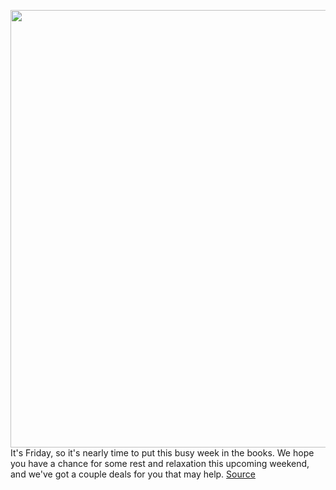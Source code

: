 <img src='https://cdn.vox-cdn.com/thumbor/DQKkO4bhcN39J6AsWmPOHZsSlSg=/0x0:3000x2000/1200x800/filters:focal(1260x760:1740x1240)/cdn.vox-cdn.com/uploads/chorus_image/image/70608820/dseifert_4630_amazon_echo_show_5_2nd_gen_2.0.jpg' width='700px' /><br/>
It's Friday, so it's nearly time to put this busy week in the books. We hope you have a chance for some rest and relaxation this upcoming weekend, and we've got a couple deals for you that may help.
<a href='https://www.theverge.com/good-deals/2022/3/11/22970992/amazon-echo-show-5-bose-sleepbuds-fire-tv-cube-stick-microsoft-xbox-series-s-razer-kaira-deal-sale'> Source <a/>